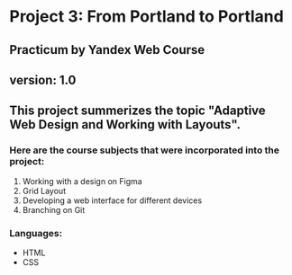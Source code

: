 # Project 3: From Portland to Portland
## Practicum by Yandex Web Course
version: 1.0
------
This project summerizes the topic "Adaptive Web Design and Working with Layouts".
------
### Here are the course subjects that were incorporated into the project:
1. Working with a design on Figma
2. Grid Layout
3. Developing a web interface for different devices
4. Branching on Git

### Languages:
- HTML
- CSS

